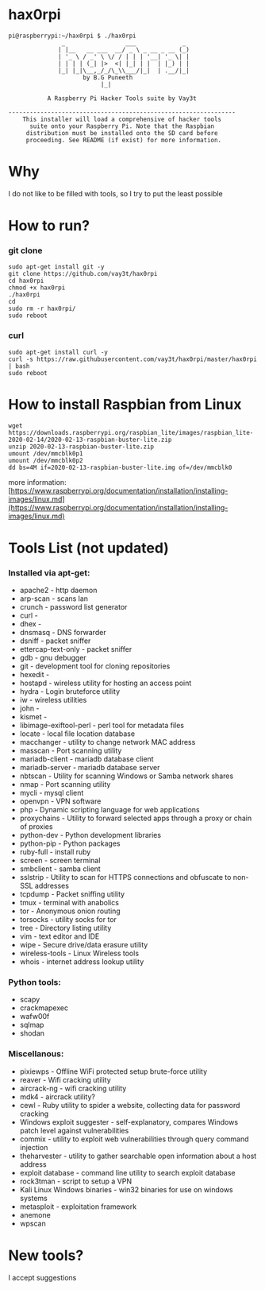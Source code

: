 # hax0rpi
```
pi@raspberrypi:~/hax0rpi $ ./hax0rpi 
               _                 ___             _              
              | |__   __ ___  __/ _ \ _ __ _ __ (_)             
              | '_ \ / _' \ \/ / | | | '__| '_ \| |             
              | | | | (_| |>  <| |_| | |  | |_) | |             
              |_| |_|\__,_/_/\_\\___/|_|  | .__/|_|             
                     by B.G Puneeth
                          |_|                   
               
           A Raspberry Pi Hacker Tools suite by Vay3t           

----------------------------------------------------------------
    This installer will load a comprehensive of hacker tools    
      suite onto your Raspberry Pi. Note that the Raspbian      
     distribution must be installed onto the SD card before     
     proceeding. See README (if exist) for more information.
```

# Why
I do not like to be filled with tools, so I try to put the least possible

# How to run?

### git clone
```
sudo apt-get install git -y
git clone https://github.com/vay3t/hax0rpi
cd hax0rpi
chmod +x hax0rpi
./hax0rpi
cd
sudo rm -r hax0rpi/
sudo reboot
```

### curl
```
sudo apt-get install curl -y
curl -s https://raw.githubusercontent.com/vay3t/hax0rpi/master/hax0rpi | bash
sudo reboot
```

# How to install Raspbian from Linux

```
wget https://downloads.raspberrypi.org/raspbian_lite/images/raspbian_lite-2020-02-14/2020-02-13-raspbian-buster-lite.zip
unzip 2020-02-13-raspbian-buster-lite.zip
umount /dev/mmcblk0p1
umount /dev/mmcblk0p2
dd bs=4M if=2020-02-13-raspbian-buster-lite.img of=/dev/mmcblk0
```

more information: [https://www.raspberrypi.org/documentation/installation/installing-images/linux.md](https://www.raspberrypi.org/documentation/installation/installing-images/linux.md)

# Tools List (not updated)

### Installed via apt-get:
 * apache2 - http daemon
 * arp-scan - scans lan
 * crunch - password list generator
 * curl -
 * dhex -
 * dnsmasq - DNS forwarder
 * dsniff - packet sniffer
 * ettercap-text-only - packet sniffer
 * gdb - gnu debugger
 * git - development tool for cloning repositories
 * hexedit -
 * hostapd - wireless utility for hosting an access point
 * hydra - Login bruteforce utility
 * iw - wireless utilities
 * john -
 * kismet -
 * libimage-exiftool-perl - perl tool for metadata files
 * locate - local file location database
 * macchanger - utility to change network MAC address
 * masscan - Port scanning utility
 * mariadb-client - mariadb database client
 * mariadb-server - mariadb database server
 * nbtscan - Utility for scanning Windows or Samba network shares
 * nmap - Port scanning utility
 * mycli - mysql client
 * openvpn - VPN software
 * php - Dynamic scripting language for web applications
 * proxychains - Utility to forward selected apps through a proxy or chain of proxies
 * python-dev - Python development libraries
 * python-pip - Python packages
 * ruby-full - install ruby
 * screen - screen terminal
 * smbclient - samba client
 * sslstrip - Utility to scan for HTTPS connections and obfuscate to non-SSL addresses
 * tcpdump - Packet sniffing utility
 * tmux - terminal with anabolics
 * tor - Anonymous onion routing
 * torsocks - utility socks for tor
 * tree - Directory listing utility
 * vim - text editor and IDE
 * wipe - Secure drive/data erasure utility
 * wireless-tools - Linux Wireless tools
 * whois - internet address lookup utility


### Python tools:
 * scapy
 * crackmapexec
 * wafw00f
 * sqlmap
 * shodan

### Miscellanous:
 * pixiewps - Offline WiFi protected setup brute-force utility
 * reaver - Wifi cracking utility
 * aircrack-ng - wifi cracking utility
 * mdk4 - aircrack utility?
 * cewl - Ruby utility to spider a website, collecting data for password cracking
 * Windows exploit suggester - self-explanatory, compares Windows patch level against vulnerabilities
 * commix - utility to exploit web vulnerabilities through query command injection
 * theharvester - utility to gather searchable open information about a host address
 * exploit database - command line utility to search exploit database
 * rock3tman - script to setup a VPN
 * Kali Linux Windows binaries - win32 binaries for use on windows systems
 * metasploit - exploitation framework
 * anemone
 * wpscan



# New tools?
I accept suggestions
